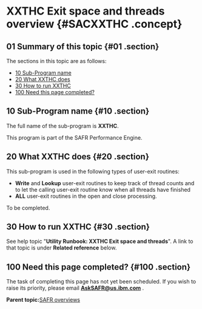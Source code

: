 # XXTHC Exit space and threads overview {#SACXXTHC .concept}

## 01 Summary of this topic {#01 .section}

The sections in this topic are as follows:

-   [10 Sub-Program name](SACXXTHC.md#10)
-   [20 What XXTHC does](SACXXTHC.md#20)
-   [30 How to run XXTHC](SACXXTHC.md#30)
-   [100 Need this page completed?](SACXXTHC.md#100)

## 10 Sub-Program name {#10 .section}

The full name of the sub-program is **XXTHC**.

This program is part of the SAFR Performance Engine.

## 20 What XXTHC does {#20 .section}

This sub-program is used in the following types of user-exit routines:

-   **Write** and **Lookup** user-exit routines to keep track of thread counts and to let the calling user-exit routine know when all threads have finished
-   **ALL** user-exit routines in the open and close processing.

To be completed.

## 30 How to run XXTHC {#30 .section}

See help topic "**Utility Runbook: XXTHC Exit space and threads**". A link to that topic is under **Related reference** below.

## 100 Need this page completed? {#100 .section}

The task of completing this page has not yet been scheduled. If you wish to raise its priority, please email **AskSAFR@us.ibm.com** .

**Parent topic:**[SAFR overviews](../html/AAR450Overviews.md)

